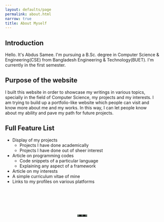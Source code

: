 ```yaml
---
layout: defaults/page
permalink: about.html
narrow: true
title: About Myself
---
```


## Introduction

Hello. It's Abdus Samee. I'm pursuing a B.Sc. degree in Computer Science & Engineering(CSE) from Bangladesh Engineering & Technology(BUET). I'm currently in the first semester.

## Purpose of the website

I built this website in order to showcase my writings in various topics, specially in the field of Computer Science, my projects and my interests. I am trying to build up a portfolio-like website which people can visit and know more about me and my works. In this way, I can let people know about my ability and pave my path for future projects.

## Full Feature List

- Display of my projects
  - Projects I have done academically
  - Projects I have done out of sheer interest
- Article on programming codes
  - Code snippets of a particular language
  - Explaining any aspect of a framework
- Article on my interests
- A simple curriculum vitae of mine
- Links to my profiles on various platforms

<hr style = "border:dotted #5e6f64 6px;border-bottom:none;width:4%;margin:100px auto;">
